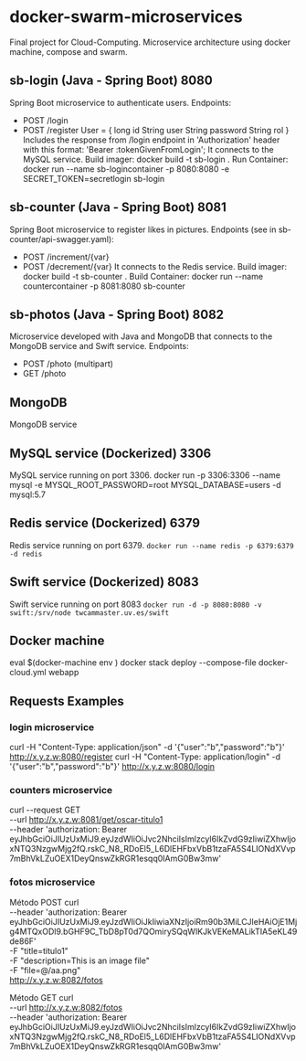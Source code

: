# docker-swarm-microservices
Final project for Cloud-Computing. Microservice architecture using docker machine, compose and swarm.

## sb-login (Java - Spring Boot) 8080
Spring Boot microservice to authenticate users.
Endpoints: 
- POST /login
- POST /register
User = {
    long id
    String user
    String password
    String rol
}
Includes the response from /login endpoint in 'Authorization' header with this format: 'Bearer :tokenGivenFromLogin';
It connects to the MySQL service.
Build imager:
docker build -t sb-login .
Run Container:
docker run --name sb-logincontainer -p 8080:8080  -e SECRET_TOKEN=secretlogin sb-login

## sb-counter (Java - Spring Boot) 8081
Spring Boot microservice to register likes in pictures.
Endpoints (see in sb-counter/api-swagger.yaml):
- POST /increment/{var}
- POST /decrement/{var}
It connects to the Redis service.
Build imager:
docker build -t sb-counter .
Build Container:
docker run --name countercontainer -p 8081:8080  sb-counter

## sb-photos (Java - Spring Boot) 8082
Microservice developed with Java and MongoDB that connects to the MongoDB service and Swift service.
Endpoints: 
- POST /photo (multipart)
- GET /photo

## MongoDB
MongoDB service

## MySQL service (Dockerized) 3306
MySQL service running on port 3306.
docker run -p 3306:3306 --name mysql -e MYSQL_ROOT_PASSWORD=root MYSQL_DATABASE=users -d mysql:5.7

## Redis service (Dockerized) 6379
Redis service running on port 6379.
`docker run --name redis -p 6379:6379 -d redis`

## Swift service (Dockerized) 8083
Swift service running on port 8083
`docker run -d -p 8080:8080 -v swift:/srv/node twcammaster.uv.es/swift`

## Docker machine

eval $(docker-machine env <machine with docker-swarm>)
docker stack deploy --compose-file docker-cloud.yml webapp
    
## Requests Examples

### login microservice

curl -H "Content-Type: application/json" -d '{"user":"b","password":"b"}' http://x.y.z.w:8080/register
curl -H "Content-Type: application/login" -d '{"user":"b","password":"b"}' http://x.y.z.w:8080/login

### counters microservice

curl --request GET \
--url http://x.y.z.w:8081/get/oscar-titulo1 \
--header 'authorization: Bearer eyJhbGciOiJIUzUxMiJ9.eyJzdWIiOiJvc2NhciIsImlzcyI6IkZvdG9zIiwiZXhwIjoxNTQ3NzgwMjg2fQ.rskC_N8_RDoEl5_L6DlEHFbxVbB1tzaFA5S4LIONdXVvp7mBhVkLZuOEX1DeyQnswZkRGR1esqq0IAmG0Bw3mw'

### fotos microservice
Método POST
curl \
--header 'authorization: Bearer eyJhbGciOiJIUzUxMiJ9.eyJzdWIiOiJkIiwiaXNzIjoiRm90b3MiLCJleHAiOjE1Mjg4MTQxODl9.bGHF9C_TbD8pT0d7QOmirySQqWlKJkVEKeMALikTIA5eKL49de86F' \
  -F "title=titulo1" \
  -F "description=This is an image file" \
  -F "file=@/aa.png" \
  http://x.y.z.w:8082/fotos

Método GET
curl \
--url http://x.y.z.w:8082/fotos \
--header 'authorization: Bearer eyJhbGciOiJIUzUxMiJ9.eyJzdWIiOiJvc2NhciIsImlzcyI6IkZvdG9zIiwiZXhwIjoxNTQ3NzgwMjg2fQ.rskC_N8_RDoEl5_L6DlEHFbxVbB1tzaFA5S4LIONdXVvp7mBhVkLZuOEX1DeyQnswZkRGR1esqq0IAmG0Bw3mw'


